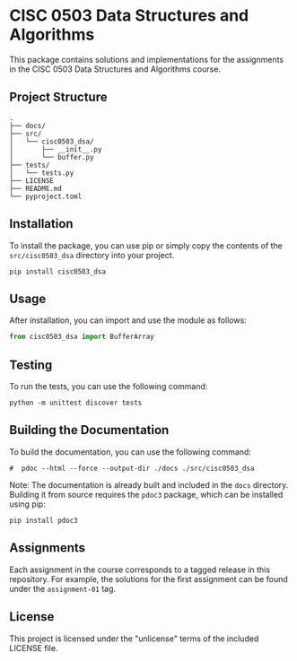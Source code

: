 # CISC 0503 Data Structures and Algorithms

This package contains solutions and implementations for the assignments in the CISC 0503 Data Structures and Algorithms course.

## Project Structure

```
.
├── docs/
├── src/
│   └── cisc0503_dsa/
│       ├── __init__.py
│       └── buffer.py
├── tests/
│   └── tests.py
├── LICENSE
├── README.md
└── pyproject.toml
```

## Installation

To install the package, you can use pip or simply copy the contents of the `src/cisc0503_dsa` directory into your project.

```
pip install cisc0503_dsa
```

## Usage

After installation, you can import and use the module as follows:

```python
from cisc0503_dsa import BufferArray
```

## Testing

To run the tests, you can use the following command:

```
python -m unittest discover tests
```

## Building the Documentation

To build the documentation, you can use the following command:

```
#  pdoc --html --force --output-dir ./docs ./src/cisc0503_dsa
```

Note: The documentation is already built and included in the `docs` directory. Building it from source requires the `pdoc3` package, which can be installed using pip:

```
pip install pdoc3
```

## Assignments

Each assignment in the course corresponds to a tagged release in this repository. For example, the solutions for the first assignment can be found under the `assignment-01` tag.

## License

This project is licensed under the "unlicense" terms of the included LICENSE file.

